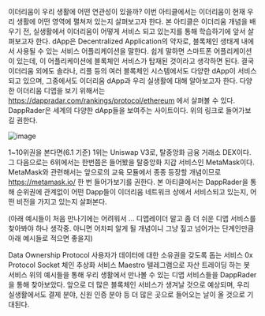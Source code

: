 이더리움이 우리 생활에 어떤 연관성이 있을까? 이번 아티클에서는 이더리움이 현재 우리 생활에 어떤 영역에 펼쳐져 있는지 살펴보고자 한다. 본 아티클은 이더리움 개념을 배우기 전, 실생활에서 이더리움이 어떻게 서비스 되고 있는지를 통해 학습하기에 앞서 살펴보고자 한다. 
dApp은 Decentralized Application의 약자로, 블록체인 생태계 내에서 사용될 수 있는 서비스 어플리케이션을 말한다. 쉽게 말하면 스마트폰 어플리케이션이 있는데, 이 어플리케이션에 블록체인 서비스가 탑재된 것이라고 생각하면 된다. 
결국 이더리움 외에도 솔라나, 리플 등의 여러 블록체인 시스템에서도 다양한 dApp이 서비스 되고 있으며, 그중에서도 이더리움 dApp과 우리 실생활에 대해 알아보고자 한다. 
다양한 이더리움 디앱을 보기 위해서는 https://dappradar.com/rankings/protocol/ethereum 에서 살펴볼 수 있다. 
DappRader은 세계의 다양한 dApp들을 보여주는 사이트이다. 위의 링크로 들어가보길 권한다. 

![image](https://github.com/seungmiKim1/road-to-bangkok/assets/89903766/380f2d62-b314-48e5-a79a-d6d2d283cf2e)

1~10위권을 본다면(6.1 기준) 1위는 Uniswap V3로, 탈중앙화 금융 거래소 DEX이다. 그 다음으로는 6위에서는 한번쯤은 들어봤을 탈중앙화 지갑 서비스인 MetaMask이다. 
MetaMask와 관련해서는 앞으로의 교육 모듈에서 종종 등장할 개념이므로 https://metamask.io/ 한 번 들어가보기를 권한다. 
본 아티클에서는 DappRader을 통해 순위권에 관계없이 어떤 Dapp들이 이더리움 네트워크 상에서 서비스되고 있는지, 어떤 비전을 가지고 있는지 살펴본다. 

(아래 예시들이 처음 만나기에는 어려워서 … 디앱레이더 말고 좀 더 쉬운 디앱 서비스를 찾아봐야 하나 생각중. 아니면 어차피 알게 될 개념이니 그냥 짚고 넘어가는 단계인만큼 아래 예시들로 적으면 좋을지) 

Data Ownership Protocol 
사용자가 데이터에 대한 소유권을 갖도록 돕는 서비스 
0x Protocol 
Socket 
체인 추상화 서비스 
Maestro 
텔레그램으로 자산 트레이딩 하는 봇 서비스 
위의 예시들을 통해 우리 생활에서 만나볼 수 있는 디앱 서비스들을 DappRader을 통해 찾아보았다. 앞으로 더 많은 블록체인 서비스가 생겨날 것으로 예상되며, 우리 실생활에서도 결제 분야, 신원 인증 분야 등 더 많은 곳으로 들어오는 날이 올 것으로 기대된다. 
